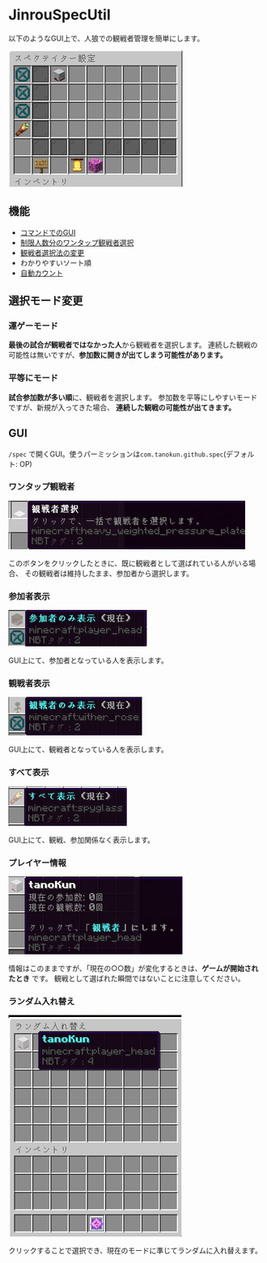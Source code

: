 # JinrouSpecUtil
以下のようなGUI上で、人狼での観戦者管理を簡単にします。

![image](image/gui.png)

## 機能
- [コマンドでのGUI](#GUI)
- [制限人数分のワンタップ観戦者選択](#ワンタップ観戦者)
- [観戦者選択法の変更](#選択モード変更)
- わかりやすいソート順
- [自動カウント](#プレイヤー情報)

## 選択モード変更
### 運ゲーモード
**最後の試合が観戦者ではなかった人**から観戦者を選択します。
連続した観戦の可能性は無いですが、__**参加数に開きが出てしまう可能性があります。**__

### 平等にモード
**試合参加数が多い順**に、観戦者を選択します。
参加数を平等にしやすいモードですが、新規が入ってきた場合、
__**連続した観戦の可能性が出てきます。**__


## GUI
`/spec` で開くGUI。使うパーミッションは`com.tanokun.github.spec`(デフォルト: OP)

### ワンタップ観戦者
![img.png](image/select.png)

このボタンをクリックしたときに、既に観戦者として選ばれている人がいる場合、
その観戦者は維持したまま、参加者から選択します。

### 参加者表示
![img.png](image/onlyPlayer.png)

GUI上にて、参加者となっている人を表示します。

### 観戦者表示
![img.png](image/onlySpec.png)

GUI上にて、観戦者となっている人を表示します。

### すべて表示
![img.png](image/all.png)

GUI上にて、観戦、参加関係なく表示します。

### プレイヤー情報
![img.png](image/player.png)

情報はこのままですが、「現在の○○数」が変化するときは、**__ゲームが開始されたとき__** です。
観戦として選ばれた瞬間ではないことに注意してください。

### ランダム入れ替え
![exchange.png](image/exchange.png)

クリックすることで選択でき、現在のモードに準じてランダムに入れ替えます。